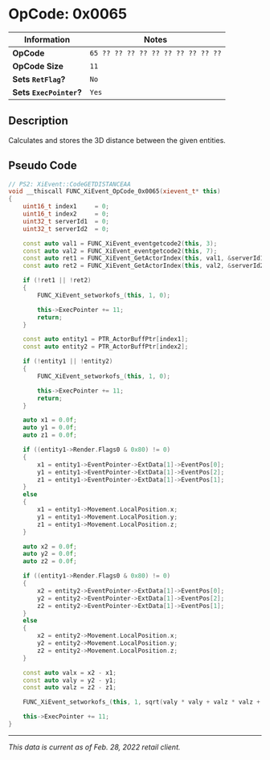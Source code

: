 # OpCode: 0x0065

| Information               | Notes |
|---                        |---    |
| **OpCode**                | `65 ?? ?? ?? ?? ?? ?? ?? ?? ?? ??` |
| **OpCode Size**           | `11`  |
| **Sets `RetFlag`?**       | `No`  |
| **Sets `ExecPointer`?**   | `Yes` |

## Description

Calculates and stores the 3D distance between the given entities.

## Pseudo Code

```cpp
// PS2: XiEvent::CodeGETDISTANCEAA
void __thiscall FUNC_XiEvent_OpCode_0x0065(xievent_t* this)
{
    uint16_t index1     = 0;
    uint16_t index2     = 0;
    uint32_t serverId1  = 0;
    uint32_t serverId2  = 0;

    const auto val1 = FUNC_XiEvent_eventgetcode2(this, 3);
    const auto val2 = FUNC_XiEvent_eventgetcode2(this, 7);
    const auto ret1 = FUNC_XiEvent_GetActorIndex(this, val1, &serverId1, &index1);
    const auto ret2 = FUNC_XiEvent_GetActorIndex(this, val2, &serverId2, &index2);

    if (!ret1 || !ret2)
    {
        FUNC_XiEvent_setworkofs_(this, 1, 0);

        this->ExecPointer += 11;
        return;
    }

    const auto entity1 = PTR_ActorBuffPtr[index1];
    const auto entity2 = PTR_ActorBuffPtr[index2];

    if (!entity1 || !entity2)
    {
        FUNC_XiEvent_setworkofs_(this, 1, 0);

        this->ExecPointer += 11;
        return;
    }

    auto x1 = 0.0f;
    auto y1 = 0.0f;
    auto z1 = 0.0f;

    if ((entity1->Render.Flags0 & 0x80) != 0)
    {
        x1 = entity1->EventPointer->ExtData[1]->EventPos[0];
        y1 = entity1->EventPointer->ExtData[1]->EventPos[2];
        z1 = entity1->EventPointer->ExtData[1]->EventPos[1];
    }
    else
    {
        x1 = entity1->Movement.LocalPosition.x;
        y1 = entity1->Movement.LocalPosition.y;
        z1 = entity1->Movement.LocalPosition.z;
    }

    auto x2 = 0.0f;
    auto y2 = 0.0f;
    auto z2 = 0.0f;

    if ((entity1->Render.Flags0 & 0x80) != 0)
    {
        x2 = entity2->EventPointer->ExtData[1]->EventPos[0];
        y2 = entity2->EventPointer->ExtData[1]->EventPos[2];
        z2 = entity2->EventPointer->ExtData[1]->EventPos[1];
    }
    else
    {
        x2 = entity2->Movement.LocalPosition.x;
        y2 = entity2->Movement.LocalPosition.y;
        z2 = entity2->Movement.LocalPosition.z;
    }

    const auto valx = x2 - x1;
    const auto valy = y2 - y1;
    const auto valz = z2 - z1;

    FUNC_XiEvent_setworkofs_(this, 1, sqrt(valy * valy + valz * valz + valx * valx) * 1000.0);

    this->ExecPointer += 11;
}
```

---

_This data is current as of Feb. 28, 2022 retail client._